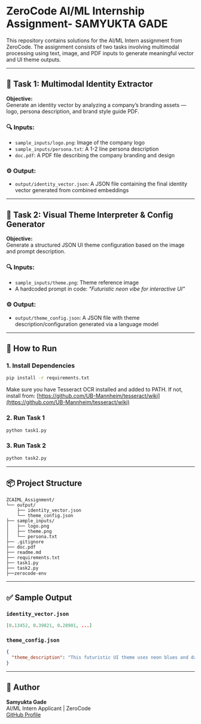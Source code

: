 # ZeroCode AI/ML Internship Assignment- SAMYUKTA GADE

This repository contains solutions for the AI/ML Intern assignment from ZeroCode. The assignment consists of two tasks involving multimodal processing using text, image, and PDF inputs to generate meaningful vector and UI theme outputs.

---

## 🧩 Task 1: Multimodal Identity Extractor

**Objective:**  
Generate an identity vector by analyzing a company’s branding assets — logo, persona description, and brand style guide PDF.

### 🔍 Inputs:
- `sample_inputs/logo.png`: Image of the company logo
- `sample_inputs/persona.txt`: A 1-2 line persona description
- `doc.pdf`: A PDF file describing the company branding and design

### ⚙️ Output:
- `output/identity_vector.json`: A JSON file containing the final identity vector generated from combined embeddings

---

## 🎨 Task 2: Visual Theme Interpreter & Config Generator

**Objective:**  
Generate a structured JSON UI theme configuration based on the image and prompt description.

### 🔍 Inputs:
- `sample_inputs/theme.png`: Theme reference image
- A hardcoded prompt in code: *"Futuristic neon vibe for interactive UI"*

### ⚙️ Output:
- `output/theme_config.json`: A JSON file with theme description/configuration generated via a language model

---

## 🚀 How to Run

### 1. Install Dependencies

```bash
pip install -r requirements.txt
```

Make sure you have Tesseract OCR installed and added to PATH. If not, install from:
[https://github.com/UB-Mannheim/tesseract/wiki](https://github.com/UB-Mannheim/tesseract/wiki)

### 2. Run Task 1

```bash
python task1.py
```

### 3. Run Task 2

```bash
python task2.py
```

---

## 📦 Project Structure

```
ZCAIML_Assignment/
└── output/
    ├── identity_vector.json
    └── theme_config.json
├── sample_inputs/
│   ├── logo.png
│   ├── theme.png
│   └── persona.txt
├── .gitignore
├── doc.pdf
├── readme.md
├── requirements.txt
├── task1.py
├── task2.py
├──zerocode-env

```

---

## ✅ Sample Output

### `identity_vector.json`

```json
[0.13452, 0.39821, 0.28901, ...]
```

### `theme_config.json`

```json
{
  "theme_description": "This futuristic UI theme uses neon blues and dark backgrounds to deliver an immersive, tech-forward interface..."
}
```

---

## 🙌 Author

**Samyukta Gade**  
AI/ML Intern Applicant | ZeroCode  
[GitHub Profile](https://github.com/Samyukta04)  